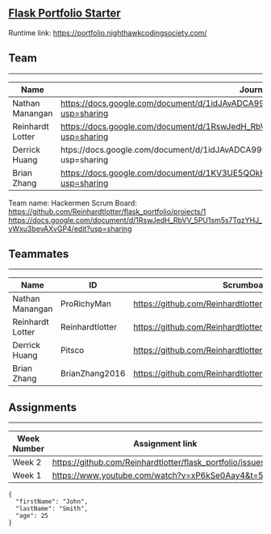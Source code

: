 ## [Flask Portfolio Starter](https://nighthawkcodingsociety.com/projectsearch/details/Flask%20Portfolio%20Starter)
Runtime link: https://portfolio.nighthawkcodingsociety.com/

## Team
---------------------------------------
| Name             | Journal          
| ---------------- | ------------------------------------------------------------------------------------------------ |
| Nathan Manangan  | https://docs.google.com/document/d/1idJAvADCA999Sjsmv-bFHnBBsa4b5_uENYpmctUlBRE/edit?usp=sharing |
| Reinhardt Lotter | https://docs.google.com/document/d/1RswJedH_RbVV_5PU1sm5s7TqzYHJ_yWxu3bevAXvGP4/edit?usp=sharing |
| Derrick Huang    | htps://docs.google.com/document/d/1idJAvADCA999Sjsmv-bFHnBBsa4b5_uENYpmctUlBRE/edit?usp=sharing  |
| Brian Zhang      | https://docs.google.com/document/d/1KV3UE5QOkHorjQMKIpeUL6d1Ptxy_qY4MGuTyJsKths/edit?usp=sharing |

Team name: Hackermen
Scrum Board: https://github.com/Reinhardtlotter/flask_portfolio/projects/1
https://docs.google.com/document/d/1RswJedH_RbVV_5PU1sm5s7TqzYHJ_yWxu3bevAXvGP4/edit?usp=sharing

## Teammates
---------------------------------------
| Name             | ID              | Scrumboard                                                    | Commits  | Profile          |
| ---------------- | --------------- | ------------------------------------------------------------- | -------- | ---------------- |
| Nathan Manangan  | ProRichyMan     | https://github.com/Reinhardtlotter/flask_portfolio/projects/1 |          | @ProRichyMan     |
| Reinhardt Lotter | Reinhardtlotter | https://github.com/Reinhardtlotter/flask_portfolio/projects/1 |          | @Reinhardtlotter |
| Derrick Huang    | Pitsco          | https://github.com/Reinhardtlotter/flask_portfolio/projects/1 |          | @Pitsco          |
| Brian Zhang      | BrianZhang2016  | https://github.com/Reinhardtlotter/flask_portfolio/projects/1 |          | @BrianZhang2016  |


## Assignments
---------------------------------------
| Week Number   | Assignment link                                              |
| ------------- | -------------------------------------------------------------| 
| Week 2        | https://github.com/Reinhardtlotter/flask_portfolio/issues/18 | 
| Week 1        | https://www.youtube.com/watch?v=xP6kSe0Aay4&t=5s             |


```
{
  "firstName": "John",
  "lastName": "Smith",
  "age": 25
}
```

